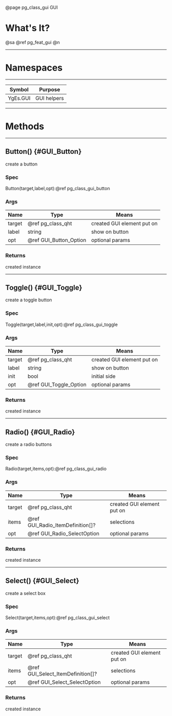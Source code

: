 ﻿@page pg_class_gui GUI

# What's It?

@sa @ref pg_feat_gui @n

-----
# Namespaces

-----
| Symbol | Purpose |
|--------|---------|
| YgEs.GUI | GUI helpers |

-----
# Methods

-----
## Button() {#GUI_Button}

create a button 

### Spec

Button(target,label,opt):@ref pg_class_gui_button

### Args

| Name | Type | Means |
|------|------|-------|
| target | @ref pg_class_qht | created GUI element put on |
| label | string | show on button |
| opt | @ref GUI_Button_Option | optional params |

### Returns

created instance  

-----
## Toggle() {#GUI_Toggle}

create a toggle button 

### Spec

Toggle(target,label,init,opt):@ref pg_class_gui_toggle

### Args

| Name | Type | Means |
|------|------|-------|
| target | @ref pg_class_qht | created GUI element put on |
| label | string | show on button |
| init | bool | initial side |
| opt | @ref GUI_Toggle_Option | optional params |

### Returns

created instance  

-----
## Radio() {#GUI_Radio}

create a radio buttons 

### Spec

Radio(target,items,opt):@ref pg_class_gui_radio

### Args

| Name | Type | Means |
|------|------|-------|
| target | @ref pg_class_qht | created GUI element put on |
| items | @ref GUI_Radio_ItemDefinition[]? | selections |
| opt | @ref GUI_Radio_SelectOption | optional params |

### Returns

created instance  

-----
## Select() {#GUI_Select}

create a select box 

### Spec

Select(target,items,opt):@ref pg_class_gui_select

### Args

| Name | Type | Means |
|------|------|-------|
| target | @ref pg_class_qht | created GUI element put on |
| items | @ref GUI_Select_ItemDefinition[]? | selections |
| opt | @ref GUI_Select_SelectOption | optional params |

### Returns

created instance  
